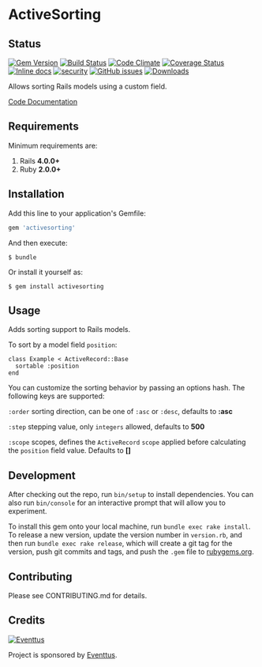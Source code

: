 # ActiveSorting

## Status

[![Gem Version](https://img.shields.io/gem/v/activesorting.svg)](http://rubygems.org/gems/activesorting)
[![Build Status](https://travis-ci.org/eventtus/active_sorting.svg?branch=master)](https://travis-ci.org/eventtus/active_sorting)
[![Code Climate](https://codeclimate.com/github/eventtus/active_sorting/badges/gpa.svg)](https://codeclimate.com/github/eventtus/active_sorting)
[![Coverage Status](https://coveralls.io/repos/github/eventtus/active_sorting/badge.svg?branch=master)](https://coveralls.io/github/eventtus/active_sorting?branch=master)
[![Inline docs](http://inch-ci.org/github/eventtus/active_sorting.svg?branch=master)](http://inch-ci.org/github/eventtus/active_sorting)
[![security](https://hakiri.io/github/eventtus/active_sorting/master.svg)](https://hakiri.io/github/owahab/active_sorting/master)
[![GitHub issues](https://img.shields.io/github/issues/eventtus/active_sorting.svg?maxAge=2592000)](https://github.com/eventtus/active_sorting/issues)
[![Downloads](https://img.shields.io/gem/dtv/activesorting.svg)](http://rubygems.org/gems/activesorting)

Allows sorting Rails models using a custom field.

[Code Documentation](http://www.rubydoc.info/github/eventtus/active_sorting)

## Requirements

Minimum requirements are:

1. Rails __4.0.0+__
2. Ruby __2.0.0+__


## Installation

Add this line to your application's Gemfile:

```ruby
gem 'activesorting'
```

And then execute:

    $ bundle

Or install it yourself as:

    $ gem install activesorting

## Usage

Adds sorting support to Rails models.

To sort by a model field `position`:

    class Example < ActiveRecord::Base
      sortable :position
    end

You can customize the sorting behavior by
passing an options hash. The following keys are supported:

  `:order` sorting direction, can be one of `:asc` or `:desc`, defaults to __:asc__

  `:step` stepping value, only `integers` allowed, defaults to __500__

  `:scope` scopes, defines the `ActiveRecord` `scope` applied before calculating the `position` field value. Defaults to __[]__

## Development

After checking out the repo, run `bin/setup` to install dependencies. You can also run `bin/console` for an interactive prompt that will allow you to experiment.

To install this gem onto your local machine, run `bundle exec rake install`. To release a new version, update the version number in `version.rb`, and then run `bundle exec rake release`, which will create a git tag for the version, push git commits and tags, and push the `.gem` file to [rubygems.org](https://rubygems.org).

## Contributing

Please see CONTRIBUTING.md for details.

## Credits

[![Eventtus](http://assets.eventtus.com/logos/eventtus/standard.png)](http://eventtus.com)

Project is sponsored by [Eventtus](http://eventtus.com).

